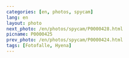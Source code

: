 ```yaml
---
categories: [en, photos, spycam]
lang: en
layout: photo
next_photo: /en/photos/spycam/P0000428.html
picname: P0000425
prev_photo: /en/photos/spycam/P0000424.html
tags: [Fotofalle, Hyena]
---
```

